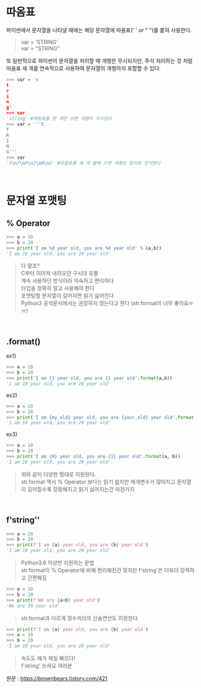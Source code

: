 # 따옴표
파이썬에서 문자열을 나타낼 때에는 해당 문자열에 따옴표(' ' or " ")를 붙혀 사용한다.  
>var = 'STRING'  
>var = "STRING"  

또 일반적으로 파이썬의 문자열을 처리할 때 개행은 무시되지만, 주석 처리하는 것 처럼 따옴표 세 개를 연속적으로 사용하여 문자열의 개행까지 포함할 수 있다.  
```python
>>> var = 's 
t
r
i
n
g'
>>> var
'string' #따옴표를 한 개만 쓰면 개행이 무시된다
>>> var = '''S  
T  
R  
I  
N  
G'''
>>> var
'S\nT\nR\nI\nN\nG' #따옴표를 세 개 붙혀 쓰면 개행도 문자로 인식한다
```  
<br>

# 문자열 포맷팅
## % Operator  
```python
>>> a = 10
>>> b = 20
>>> print('I am %d year old, you are %d year old' % (a,b))
'I am 10 year old, you are 20 year old'
```
>다 알죠?  
>C부터 이어져 내려오던 구시대 유물  
>계속 사용하던 방식이라 익숙하고 편리하다  
>타입을 정확히 알고 사용해야 한다  
>포맷팅할 문자열이 길어지면 읽기 싫어진다  
>Python3 공식문서에서는 권장하지 않는다고 한다 
(str.format이 너무 좋아요ㅠㅠ)

<br>

## .format()  
ex1)
```python
>>> a = 10
>>> b = 20
>>> print('I am {} year old, you are {} year old'.format(a,b))
'I am 10 year old, you are 20 year old'
```
ex2)
```python
>>> a = 10
>>> b = 20
>>> print('I am {my_old} year old, you are {your_old} year old'.format(my_old = a, your_old = b))
'I am 10 year old, you are 20 year old'
```
ex3)
```python
>>> a = 10
>>> b = 20
>>> print('I am {0} year old, you are {1} year old'.format(a, b))
'I am 10 year old, you are 20 year old'
```
>위와 같이 다양한 형태로 지원된다.  
>str.format 역시 % Operator 보다는 읽기 쉽지만 매개변수가 많아지고 문자열이 길어질수록 장황해지고 읽기 싫어지는건 마찬가지 

<br>

## f'string''
```python
>>> a = 10
>>> b = 20
>>> print(f'I am {a} year old, you are {b} year old')
'I am 10 year old, you are 20 year old'
```
>Python3.6 이상만 지원하는 문법  
>str.format이 % Operator에 비해 편리해진건 맞지만 f'string'은 더욱더 강력하고 간편해짐
```python
>>> a = 10
>>> b = 20
>>> print(f'We are {a+b} year old')
'We are 30 year old'
```
>str.format과 다르게 정수끼리의 산술연산도 지원한다
```python
>>> print(f'I am {a} year old, you are {b} year old')
>>> a = 10
>>> b = 20
'I am 10 year old, you are 20 year old'
```
>속도도 얘가 제일 빠르다!  
>f'string' 쓰세요 여러분

원문 : https://brownbears.tistory.com/421